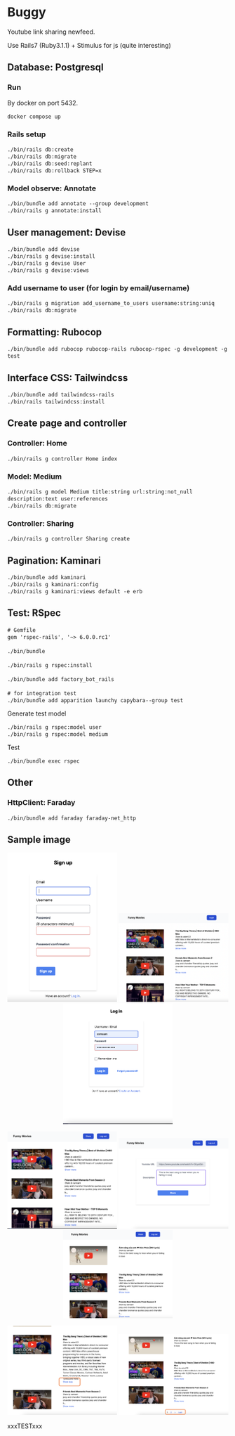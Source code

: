 # Buggy

Youtube link sharing newfeed.

Use Rails7 (Ruby3.1.1) + Stimulus for js (quite interesting)

## Database: Postgresql

### Run

By docker on port 5432.

```
docker compose up
```

### Rails setup

```
./bin/rails db:create
./bin/rails db:migrate
./bin/rails db:seed:replant
./bin/rails db:rollback STEP=x
```

### Model observe: Annotate

```
./bin/bundle add annotate --group development
./bin/rails g annotate:install
```

## User management: Devise

```
./bin/bundle add devise
./bin/rails g devise:install
./bin/rails g devise User
./bin/rails g devise:views
```

### Add username to user (for login by email/username)

```
./bin/rails g migration add_username_to_users username:string:uniq
./bin/rails db:migrate
```

## Formatting: Rubocop

```
./bin/bundle add rubocop rubocop-rails rubocop-rspec -g development -g test
```

## Interface CSS: Tailwindcss

```
./bin/bundle add tailwindcss-rails
./bin/rails tailwindcss:install
```

## Create page and controller

### Controller: Home

```
./bin/rails g controller Home index
```

### Model: Medium

```
./bin/rails g model Medium title:string url:string:not_null description:text user:references
./bin/rails db:migrate
```

### Controller: Sharing

```
./bin/rails g controller Sharing create
```

## Pagination: Kaminari

```
./bin/bundle add kaminari
./bin/rails g kaminari:config
./bin/rails g kaminari:views default -e erb
```

## Test: RSpec

```
# Gemfile
gem 'rspec-rails', '~> 6.0.0.rc1'

./bin/bundle

./bin/rails g rspec:install

./bin/bundle add factory_bot_rails

# for integration test
./bin/bundle add apparition launchy capybara--group test
```

Generate test model

```
./bin/rails g rspec:model user
./bin/rails g rspec:model medium
```

Test

```
./bin/bundle exec rspec
```

## Other

### HttpClient: Faraday

```
./bin/bundle add faraday faraday-net_http
```

## Sample image

<p align="middle">
  <img src="public/image/signup.png" alt="signup" width="250"/>
  <img src="public/image/home.png" alt="home" width="250"/>
  <img src="public/image/login.png" alt="login" width="250"/>
</p>
<p align="middle">
  <img src="public/image/home-logged-in.png" alt="home-logged-in" width="250"/>
  <img src="public/image/share-youtube-url.png" alt="share-youtube-url" width="250"/>
  <img src="public/image/share-youtube-url-done.png" alt="share-youtube-url-done" width="250"/>
</p>
<p align="middle">
  <img src="public/image/showmore-showless.png" alt="showmore-showless" width="250"/>
  <img src="public/image/pagination.png" alt="pagination" width="250"/>
</p>

xxxTESTxxx
